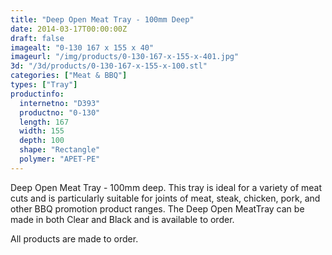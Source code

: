 ```yaml
---
title: "Deep Open Meat Tray - 100mm Deep"
date: 2014-03-17T00:00:00Z
draft: false
imagealt: "0-130 167 x 155 x 40"
imageurl: "/img/products/0-130-167-x-155-x-401.jpg"
3d: "/3d/products/0-130-167-x-155-x-100.stl"
categories: ["Meat & BBQ"]
types: ["Tray"]
productinfo:
  internetno: "D393"
  productno: "0-130"
  length: 167
  width: 155
  depth: 100
  shape: "Rectangle"
  polymer: "APET-PE"
---
```

Deep Open Meat Tray - 100mm deep. This tray is ideal for a variety of meat cuts and is particularly suitable for joints of meat, steak, chicken, pork, and other BBQ promotion product ranges. The Deep Open MeatTray can be made in both Clear and Black and is available to order.

All products are made to order.